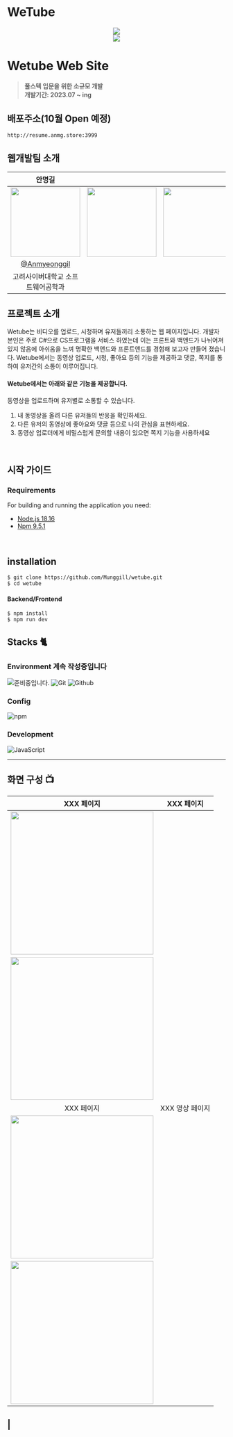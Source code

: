 # WeTube 

<div align="center">
<img src="http://resume.anmg.store/clickonce/file/wetube/wetubeLogo.png">
</div>
<div align="center">
<img src="https://hits.seeyoufarm.com/api/count/incr/badge.svg?url=https://github.com/Munggill/hit-counter"/>
</div>
 

# Wetube Web Site
> **풀스텍 입문을 위한 소규모 개발** <br/> **개발기간: 2023.07 ~ ing**


## 배포주소(10월 Open 예정)
 
```
http://resume.anmg.store:3999
```

## 웹개발팀 소개

|      안명길       |                   |                |                                                                                                               
| :------------------------------------------------------------------------------: | :---------------------------------------------------------------------------------------------------------------------------------------------------: | :---------------------------------------------------------------------------------------------------------------------------------------------------------------------------------------------------: | 
|   <img width="160px" src="http://resume.anmg.store/clickonce/file/anmg.jpg" />    |                      <img width="160px" src="http://resume.anmg.store/clickonce/file/white.png" />    |                   <img width="160px" src="http://resume.anmg.store/clickonce/file/white.png"/>   |
|   [@Anmyeonggil](https://github.com/Munggill)   |      |   |
| 고려사이버대학교 소프트웨어공학과 |  |  |

## 프로젝트 소개
Wetube는 비디오를 업로드, 시청하며 유저들끼리 소통하는 웹 페이지입니다. 개발자 본인은 주로 C#으로 CS프로그램을 서비스 하였는데 이는 프론트와 백앤드가 나뉘어져있지 않음에 아쉬움을 느껴 명확한 백앤드와 프론트앤드를 경험해 보고자 만들어 졌습니다. Wetube에서는 동영상 업로드, 시청, 좋아요 등의 기능을 제공하고 댓글, 쪽지를 통하여 유저간의 소통이 이루어집니다.

#### Wetube에서는 아래와 같은 기능을 제공합니다.

동영상을 업로드하며 유저별로 소통할 수 있습니다.
1. 내 동영상을 올려 다른 유저들의 반응을 확인하세요.
2. 다른 유저의 동영상에 좋아요와 댓글 등으로 나의 관심을 표현하세요.
3. 동영상 업로더에게 비밀스럽게 문의할 내용이 있으면 쪽지 기능을 사용하세요

   
<br>

## 시작 가이드
### Requirements
For building and running the application you need:

- [Node.js 18.16](https://nodejs.org/ca/blog/release/v18.16.0/)
- [Npm 9.5.1](https://www.npmjs.com/package/npm/v/9.5.1)

<br>

## installation

```
$ git clone https://github.com/Munggill/wetube.git
$ cd wetube
```

#### Backend/Frontend
```
$ npm install
$ npm run dev
```

## Stacks 🐈

### Environment 계속 작성중입니다
![준비중입니다.](https://img.shields.io/badge/Visual%20Studio%20Code-007ACC?style=for-the-badge&logo=Visual%20Studio%20Code&logoColor=white)
![Git](https://img.shields.io/badge/Git-F05032?style=for-the-badge&logo=Git&logoColor=white)
![Github](https://img.shields.io/badge/GitHub-181717?style=for-the-badge&logo=GitHub&logoColor=white)             

### Config
![npm](https://img.shields.io/badge/npm-CB3837?style=for-the-badge&logo=npm&logoColor=white)        

### Development
![JavaScript](https://img.shields.io/badge/JavaScript-F7DF1E?style=for-the-badge&logo=Javascript&logoColor=white)

---
## 화면 구성 📺
| XXX 페이지  |  XXX 페이지   |
| :-------------------------------------------: | :------------: |
|  <img width="329" src="http://resume.anmg.store/clickonce/file/white.png"/> 
|  <img width="329" src="http://resume.anmg.store/clickonce/file/white.png"/>|  
|  XXX 페이지   | XXX 영상 페이지   |  
| <img width="329" src="http://resume.anmg.store/clickonce/file/white.png"/>  
| <img width="329" src="http://resume.anmg.store/clickonce/file/white.png"/>     
|
---
